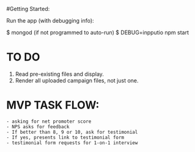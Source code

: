 #Getting Started:

Run the app (with debugging info): 

$ mongod (if not programmed to auto-run)
$ DEBUG=inpputio npm start


# TO DO

1. Read pre-existing files and display.
2. Render all uploaded campaign files, not just one.


# MVP TASK FLOW: 
    - asking for net promoter score
    - NPS asks for feedback
    - If better than 8, 9 or 10, ask for testimonial
    - If yes, presents link to testimonial form
    - testimonial form requests for 1-on-1 interview

